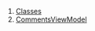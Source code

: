 

1. [Classes](file-___home_harshil_Desktop_open-source_palisadoes_talawa_lib_view_model_widgets_view_models_comments_view_model/#classes)
2. [CommentsViewModel](file-___home_harshil_Desktop_open-source_palisadoes_talawa_lib_view_model_widgets_view_models_comments_view_model/CommentsViewModel-class.html)
